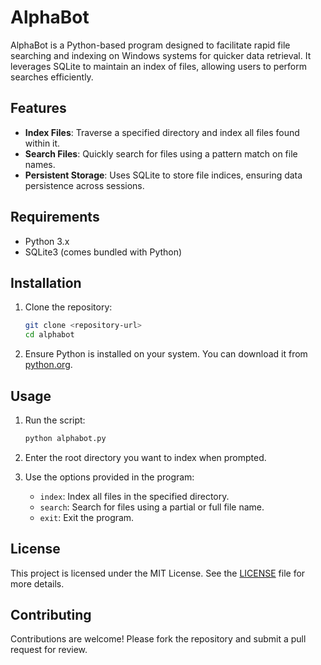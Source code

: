 # AlphaBot

AlphaBot is a Python-based program designed to facilitate rapid file searching and indexing on Windows systems for quicker data retrieval. It leverages SQLite to maintain an index of files, allowing users to perform searches efficiently.

## Features

- **Index Files**: Traverse a specified directory and index all files found within it.
- **Search Files**: Quickly search for files using a pattern match on file names.
- **Persistent Storage**: Uses SQLite to store file indices, ensuring data persistence across sessions.

## Requirements

- Python 3.x
- SQLite3 (comes bundled with Python)

## Installation

1. Clone the repository:
   ```bash
   git clone <repository-url>
   cd alphabot
   ```

2. Ensure Python is installed on your system. You can download it from [python.org](https://www.python.org/).

## Usage

1. Run the script:
   ```bash
   python alphabot.py
   ```

2. Enter the root directory you want to index when prompted.

3. Use the options provided in the program:
   - `index`: Index all files in the specified directory.
   - `search`: Search for files using a partial or full file name.
   - `exit`: Exit the program.

## License

This project is licensed under the MIT License. See the [LICENSE](LICENSE) file for more details.

## Contributing

Contributions are welcome! Please fork the repository and submit a pull request for review.